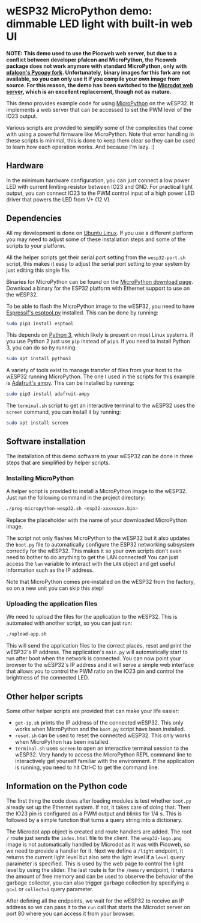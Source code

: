 # wESP32 MicroPython demo: dimmable LED light with built-in web UI

**NOTE:
This demo used to use the Picoweb web server, but due to a conflict between developer pfalcon and MicroPython, the Picoweb package does not work anymore with standard MicroPython, only with [pfalcon's Pycopy fork](https://github.com/pfalcon/pycopy).  Unfortunately, binary images for this fork are not available, so you can only use it if you compile your own image from source.
For this reason, the demo has been switched to the [Microdot web server](https://github.com/miguelgrinberg/microdot), which is an excellent replacement, though not as mature.**

This demo provides example code for using [MicroPython](https://micropython.org/) on the wESP32.  It implements a web server that can be accessed to set the PWM level of the IO23 output.

Various scripts are provided to simplify some of the complexities that come with using a powerful firmware like MicroPython.  Note that error handling in these scripts is minimal, this is done to keep them clear so they can be used to learn how each operation works.  And because I'm lazy. :)

## Hardware

In the minimum hardware configuration, you can just connect a low power LED with current limiting resistor between IO23 and GND.  For practical light output, you can connect IO23 to the PWM control input of a high power LED driver that powers the LED from V+ (12 V).

## Dependencies

All my development is done on [Ubuntu Linux](https://www.ubuntu.com/).  If you use a different platform you may need to adjust some of these installation steps and some of the scripts to your platform.

All the helper scripts get their serial port setting from the `wesp32-port.sh` script, this makes it easy to adjust the serial port setting to your system by just editing this single file.

Binaries for MicroPython can be found on the [MicroPython download page](http://micropython.org/download).  Download a binary for the ESP32 platform with Ethernet support to use on the wESP32.

To be able to flash the MicroPython image to the wESP32, you need to have [Espressif's esptool.py](https://github.com/espressif/esptool) installed.  This can be done by running:

```sh
sudo pip3 install esptool
```

This depends on [Python 3](https://www.python.org/), which likely is present on most Linux systems.  If you use Python 2 just use `pip` instead of `pip3`.  If you need to install Python 3, you can do so by running:

```sh
sudo apt install python3
```

A variety of tools exist to manage transfer of files from your host to the wESP32 running MicroPython.  The one I used in the scripts for this example is [Adafruit's ampy](https://github.com/adafruit/ampy).  This can be installed by running:

```sh
sudo pip3 install adafruit-ampy
```

The `terminal.sh` script to get an interactive terminal to the wESP32 uses the `screen` command, you can install it by running:

```sh
sudo apt install screen
```

## Software installation

The installation of this demo software to your wESP32 can be done in three steps that are simplified by helper scripts.

### Installing MicroPython

A helper script is provided to install a MicroPython image to the wESP32.  Just run the following command in the project directory:

```sh
./prog-micropython-wesp32.sh <esp32-xxxxxxxx.bin>
```

Replace the placeholder with the name of your downloaded MicroPython image.

The script not only flashes MicroPython to the wESP32 but it also updates the `boot.py` file to automatically configure the ESP32 networking subsystem correctly for the wESP32.  This makes it so your own scripts don't even need to bother to do anything to get the LAN connected!  You can just access the `lan` variable to interact with the `LAN` object and get useful information such as the IP address.

Note that MicroPython comes pre-installed on the wESP32 from the factory, so on a new unit you can skip this step!

### Uploading the application files

We need to upload the files for the application to the wESP32.  This is automated with another script, so you can just run:

```sh
./upload-app.sh
```

This will send the application files to the correct places, reset and print the wESP32's IP address.  The application's `main.py` will automatically start to run after boot when the network is connected.  You can now point your browser to the wESP32's IP address and it will serve a simple web interface that allows you to control the PWM ratio on the IO23 pin and control the brightness of the connected LED.

## Other helper scripts

Some other helper scripts are provided that can make your life easier:

- `get-ip.sh` prints the IP address of the connected wESP32.  This only works when MicroPython and the `boot.py` script have been installed.
- `reset.sh` can be used to reset the connected wESP32.  This only works when MicroPython has been installed.
- `terminal.sh` uses `screen` to open an interactive terminal session to the wESP32.  Very handy to access the MicroPython REPL command line to interactively get yourself familiar with the environment.  If the application is running, you need to hit Ctrl-C to get the command line.

## Information on the Python code

The first thing the code does after loading modules is test whether `boot.py` already set up the Ethernet system.  If not, it takes care of doing that.  Then the IO23 pin is configured as a PWM output and blinks for 1/4 s.  This is followed by a simple function that turns a query string into a dictionary.

The Microdot app object is created and route handlers are added.  The root `/` route just sends the `index.html` file to the client.  The `wesp32-logo.png` image is not automatically handled by Microdot as it was with Picoweb, so we need to provide a handler for it.  Next we define a `/light` endpoint, it returns the current light level but also sets the light level if a `level` query parameter is specified.  This is used by the web page to control the light level by using the slider.  The last route is for the `/memory` endpoint, it returns the amount of free memory and can be used to observe the behavior of the garbage collector, you can also trigger garbage collection by specifying a `gc=1` or `collect=1` query parameter.

After defining all the endpoints, we wait for the wESP32 to receive an IP address so we can pass it to the `run` call that starts the Microdot server on port 80 where you can access it from your browser.

